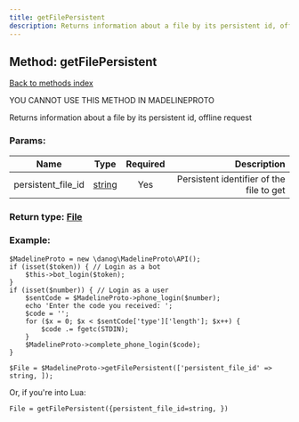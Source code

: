```yaml
---
title: getFilePersistent
description: Returns information about a file by its persistent id, offline request
---
```

## Method: getFilePersistent  
[Back to methods index](index.md)


YOU CANNOT USE THIS METHOD IN MADELINEPROTO


Returns information about a file by its persistent id, offline request

### Params:

| Name     |    Type       | Required | Description |
|----------|:-------------:|:--------:|------------:|
|persistent\_file\_id|[string](../types/string.md) | Yes|Persistent identifier of the file to get|


### Return type: [File](../types/File.md)

### Example:


```
$MadelineProto = new \danog\MadelineProto\API();
if (isset($token)) { // Login as a bot
    $this->bot_login($token);
}
if (isset($number)) { // Login as a user
    $sentCode = $MadelineProto->phone_login($number);
    echo 'Enter the code you received: ';
    $code = '';
    for ($x = 0; $x < $sentCode['type']['length']; $x++) {
        $code .= fgetc(STDIN);
    }
    $MadelineProto->complete_phone_login($code);
}

$File = $MadelineProto->getFilePersistent(['persistent_file_id' => string, ]);
```

Or, if you're into Lua:

```
File = getFilePersistent({persistent_file_id=string, })
```

